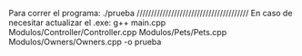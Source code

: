 Para correr el programa: ./prueba
///////////////////////////////////////
En caso de necesitar actualizar el .exe: g++ main.cpp Modulos/Controller/Controller.cpp Modulos/Pets/Pets.cpp Modulos/Owners/Owners.cpp -o prueba
